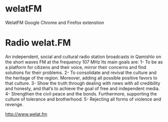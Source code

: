 # welatFM
WelatFM Google Chrome and Firefox extenstion

# Radio welat.FM
An independent, social and cultural radio station broadcasts in Qamishlo on the short waves FM at the frequency 107 MHz
Its main goals are:
1- To be as a platform for citizens and their voice, mirror their concerns and find solutions for their problems.
2- To consolidate and revival the culture and the heritage of the region. Moreover, adding all possible positive favors to that culture.
3- Show the truth through dealing with news with all credibility and honesty, and that’s to achieve the goal of free and independent media.
4- Strengthen the civil peace and the bonds. Furthermore, supporting the culture of tolerance and brotherhood.
5- Rejecting all forms of violence and revenge.

http://www.welat.fm

